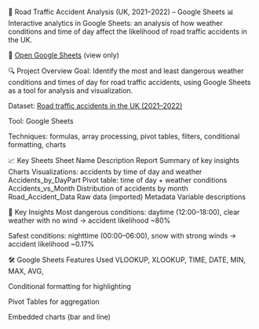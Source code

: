 🚦 Road Traffic Accident Analysis (UK, 2021–2022) – Google Sheets
📊 Interactive analytics in Google Sheets: an analysis of how weather conditions and time of day affect the likelihood of road traffic accidents in the UK.

🔗 [Open Google Sheets](https://docs.google.com/spreadsheets/d/18OlJJuNkcfcO5G9fJbp5heU-jjFRbtvk-N31DqMcz28/edit?usp=sharing) (view only)

🔍 Project Overview
Goal: Identify the most and least dangerous weather conditions and times of day for road traffic accidents, using Google Sheets as a tool for analysis and visualization.

Dataset: [Road traffic accidents in the UK (2021–2022)](https://www.kaggle.com/datasets/atharvasoundankar/road-accidents-dataset/data)

Tool: Google Sheets

Techniques: formulas, array processing, pivot tables, filters, conditional formatting, charts

📈 Key Sheets
Sheet Name	Description
Report	Summary of key insights
Charts	Visualizations: accidents by time of day and weather
Accidents_by_DayPart	Pivot table: time of day + weather conditions
Accidents_vs_Month	Distribution of accidents by month
Road_Accident_Data	Raw data (imported)
Metadata	Variable descriptions

🔎 Key Insights
Most dangerous conditions: daytime (12:00–18:00), clear weather with no wind → accident likelihood ~80%

Safest conditions: nighttime (00:00–06:00), snow with strong winds → accident likelihood ~0.17%

🛠 Google Sheets Features Used
VLOOKUP, XLOOKUP, TIME, DATE, MIN, MAX, AVG, 

Conditional formatting for highlighting

Pivot Tables for aggregation

Embedded charts (bar and line)
